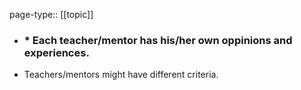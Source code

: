 page-type:: [[topic]]
- ### * Each teacher/mentor has his/her own oppinions and experiences.

* Teachers/mentors might have different criteria.


